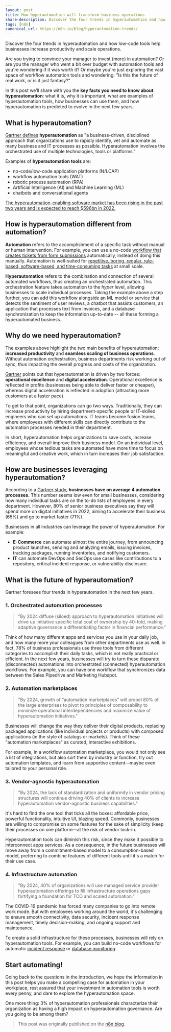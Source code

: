 ```yaml
---
layout: post
title: How hyperautomation will transform business operations
share-description: Discover the four trends in hyperautomation and how low-code tools help businesses increase productivity and scale operations.
tags: [n8n]
canonical_url: https://n8n.io/blog/hyperautomation-trends/
---
```


Discover the four trends in hyperautomation and how low-code tools help businesses increase productivity and scale operations.

<!--truncate-->

Are you trying to convince your manager to invest (more) in automation? Or are you the manager who went a bit over budget with automation tools and you're wondering if it was worth it? Or maybe you're just exploring the vast space of workflow automation tools and wondering: "Is this the future of real work, or is it just fantasy?"

In this post we’ll share with you the **key facts you need to know about hyperautomation**: what it is, why it is important, what are examples of hyperautomation tools, how businesses can use them, and how hyperautomation is predicted to evolve in the next few years.


## What is hyperautomation?
[Gartner defines](https://www.gartner.com/en/information-technology/glossary/hyperautomation) **hyperautomation** as "a business-driven, disciplined approach that organizations use to rapidly identify, vet and automate as many business and IT processes as possible. Hyperautomation involves the orchestrated use of multiple technologies, tools or platforms."

Examples of **hyperautomation tools** are:
* no-code/low-code application platforms (N/LCAP)
* workflow automation tools (WAT)
* robotic process automation (RPA)
* Artificial Intelligence (AI) and Machine Learning (ML) 
* chatbots and conversational agents

[The hyperautomation-enabling software market has been rising in the past two years and is expected to reach $596bn in 2022.](https://www.statista.com/statistics/1234927/worldwide-hyperautomation-enabling-software-market/)

## How is hyperautomation different from automation?
**Automation** refers to the accomplishment of a specific task without manual or human intervention. For example, you can use a no-code [workflow that creates tickets from form submissions](https://n8n.io/workflows/791) automatically, instead of doing this manually. Automation is well-suited for [repetitive, boring, regular, rule-based, software-based, and time-consuming tasks](https://n8n.io/features-of-tasks-that-can-be-automated) at small scale.

**Hyperautomation** refers to the combination and connection of several automated workflows, thus creating an orchestrated automation. This orchestration feature takes automation to the *hyper* level, allowing businesses to scale individual processes. Taking the example above a step further, you can add this workflow alongside an ML model or service that detects the sentiment of user reviews, a chatbot that assists customers, an application that processes text from invoices, and a database synchronization to keep the information up-to-date -- all these forming a hyperautomated business.

## Why do we need hyperautomation?
The examples above highlight the two main benefits of hyperautomation: **increased productivity** and **seamless scaling of business operations**. Without automation orchestration, business departments risk working out of sync, thus impacting the overall progress and costs of the organization.

[Gartner](https://www.gartner.com/en/webinars/4007544/the-gartner-2022-predictions-hyperautomation-inclusive-of-rpa-low-code-) points out that hyperautomation is driven by two forces: **operational excellence** and **digital acceleration**. Operational excellence is reflected in profits (businesses being able to deliver faster or cheaper), whereas digital acceleration is reflected in adoption (attracting more customers at a faster pace).

To get to that point, organizations can go two ways. Traditionally, they can increase productivity by hiring department-specific people or IT-skilled engineers who can set up automations. IT teams become fusion teams, where employees with different skills can directly contribute to the automation processes needed in their department.

In short, hyperautomation helps organizations to save costs, increase efficiency, and overall improve their business model. On an individual level, employees whose tedious tasks are automated have more time to focus on meaningful and creative work, which in turn increases their job satisfaction.

## How are businesses leveraging hyperautomation?
According to a [Gartner study](https://www.gartner.com/en/documents/4006716-gartner-s-2021-digital-business-acceleration-survey-the-speed-of-the-game-has-increased), **businesses have on average 4 automation processes.** This number seems low even for small businesses, considering how many individual tasks are on the to-do lists of employees in every department. However, 80% of senior business executives say they will spend more on digital initiatives in 2022, aiming to accelerate their business (65%) and go to market faster (71%).

Businesses in all industries can leverage the power of hyperautomation. For example:
* **E-Commerce** can automate almost the entire journey, from announcing product launches, sending and analyzing emails, issuing invoices, tracking packages, running inventories, and notifying customers.
* **IT** can automate DevOps and SecOps use cases like contributions to a repository, critical incident response, or vulnerability disclosure.

## What is the future of hyperautomation?
Gartner foresees four trends in hyperautomation in the next few years.

### 1. Orchestrated automation processes
> "By 2024 diffuse (siloed) approach to hyperautomation initiatives will drive up initiative specific total cost of ownership by 40-fold, making adaptive governance a differentiating factor in financial performance."

Think of how many different apps and services you use in your daily job, and how many more your colleagues from other departments use as well. In fact, 78% of business professionals use three tools from different categories to accomplish their daily tasks, which is not really practical or efficient.
In the next few years, businesses will try to turn these disparate (disconnected) automations into orchestrated (connected) hyperautomation workflows. For example, you can have one workflow that synchronizes data between the Sales Pipedrive and Marketing Hubspot.

### 2. Automation marketplaces
> "By 2024, growth of “automation marketplaces” will propel 80% of the large enterprises to pivot to principles of composability to minimize operational interdependencies and maximize value of hyperautomation initiatives."

Businesses will change the way they deliver their digital products, replacing packaged applications (like individual projects or products) with composed applications (in the style of catalogs or markets). Think of these "automation marketplaces" as curated, interactive exhibitions. 

For example, in a workflow automation marketplace, you would not only see a list of integrations, but also sort them by industry or function, try out automation templates, and learn from supportive content––maybe even tailored to your personal role.

### 3. Vendor-agnostic hyperautomation
> "By 2024, the lack of standardization and uniformity in vendor pricing structures will continue driving 40% of clients to increase hyperautomation vendor-agnostic business capabilities."

It's hard to find the one tool that ticks all the boxes: affordable price, powerful functionality, intuitive UI, blazing speed. Commonly, businesses are willing to compromise on some features for the sake of simplicity (keep their processes on one platform––at the risk of vendor lock-in.

Hyperautomation tools can diminish this risk, since they make it possible to interconnect apps services. As a consequence, in the future businesses will move away from a commitment-based model to a consumption-based model, preferring to combine features of different tools until it's a match for their use case. 

### 4. Infrastructure automation
> "By 2024, 40% of organizations will use managed service provider hyperautomation offerings to fill infrastructure operations gaps fortifying a foundation for TCO and scaled automation."

The COVID-19 pandemic has forced many companies to go into remote work mode. But with employees working around the world, it's challenging to ensure smooth connectivity, data security, incident response management, timely decision-making, and ongoing support and maintenance.

To create a solid infrastructure for these processes, businesses will rely on hyperautomation tools. For example, you can build no-code workflows for automatic [incident response](https://n8n.io/blog/learn-to-automate-your-factorys-incident-reporting-a-step-by-step-guide/) or [database monitoring](https://n8n.io/blog/database-monitoring-and-alerting-with-n8n/).

## Start automating!
Going back to the questions in the introduction, we hope the information in this post helps you make a compelling case for automation in your workplace, rest assured that your investment in automation tools is worth every penny, and dare to explore the hyperautomation space.

One more thing: 3% of hyperautomation professionals characterize their organization as having a high impact on hyperautomation governance. Are you going to be among them?

> This post was originally published on the [n8n blog](https://n8n.io/blog/hyperautomation-trends/).